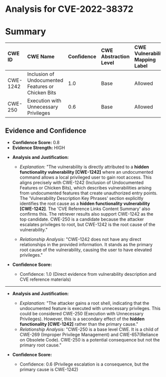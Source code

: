# Analysis for CVE-2022-38372

# Summary
| CWE ID  | CWE Name                                                       | Confidence | CWE Abstraction Level | CWE Vulnerability Mapping Label | CWE-Vulnerability Mapping Notes |
| :-------- | :------------------------------------------------------------- | :--------- | :-------------------- | :------------------------------ | :---------------------------- |
| CWE-1242 | Inclusion of Undocumented Features or Chicken Bits            | 1.0        | Base                  | Allowed                         | Primary CWE                   |
| CWE-250  | Execution with Unnecessary Privileges                          | 0.6        | Base                  | Allowed                         | Secondary Candidate           |

## Evidence and Confidence

*   **Confidence Score:** 0.8
*   **Evidence Strength:** HIGH

- **Analysis and Justification:**
  - *Explanation:* "The vulnerability is directly attributed to a **hidden functionality vulnerability [CWE-1242]** where an undocumented command allows a local privileged user to gain root access. This aligns precisely with CWE-1242 (Inclusion of Undocumented Features or Chicken Bits), which describes vulnerabilities arising from undocumented features that create unauthorized entry points. The 'Vulnerability Description Key Phrases' section explicitly identifies the root cause as a **hidden functionality vulnerability [CWE-1242]**. The 'CVE Reference Links Content Summary' also confirms this. The retriever results also support CWE-1242 as the top candidate. CWE-250 is a candidate because the attacker escalates privileges to root, but CWE-1242 is the root cause of the vulnerability."

  - *Relationship Analysis:* "CWE-1242 does not have any direct relationships in the provided information. It stands as the primary root cause of the vulnerability, causing the user to have elevated privileges."

- **Confidence Score:**
  - Confidence: 1.0 (Direct evidence from vulnerability description and CVE reference materials)
---
- **Analysis and Justification:**
  - *Explanation:* "The attacker gains a root shell, indicating that the undocumented feature is executed with unnecessary privileges. This could be considered CWE-250 (Execution with Unnecessary Privileges). However, this is a secondary effect of the **hidden functionality [CWE-1242]** rather than the primary cause."
  - *Relationship Analysis:* "CWE-250 is a base level CWE. It is a child of CWE-269 (Improper Privilege Management) and CWE-657(Reliance on Obsolete Code). CWE-250 is a potential consequence but not the primary root cause."

- **Confidence Score:**
  - Confidence: 0.6 (Privilege escalation is a consequence, but the primary cause is CWE-1242)
